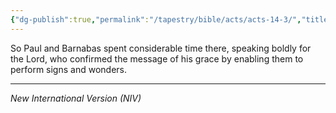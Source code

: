 ```yaml
---
{"dg-publish":true,"permalink":"/tapestry/bible/acts/acts-14-3/","title":"Acts 14:3","hide":true,"tags":["bible-verse","bible-verse"],"dgHomeLink":true,"dgShowLocalGraph":true,"dgEnableSearch":true}
---
```



 So Paul and Barnabas spent considerable time there, speaking boldly for the Lord, who confirmed the message of his grace by enabling them to perform signs and wonders.


---
*New International Version (NIV)*